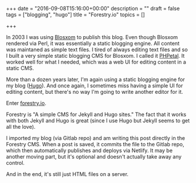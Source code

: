 +++
date = "2016-09-08T15:16:00+00:00"
description = ""
draft = false
tags = ["blogging", "hugo"]
title = "Forestry.io"
topics = []

+++

In 2003 I was using [Blosxom](http://blosxom.sourceforge.net) to publish this blog. Even though Blosxom rendered via Perl, it was essentially a static blogging engine. All content was maintaned as simple text files. I tired of always editing text files and so I built a very simple static blogging CMS for Blosxom. I called it [PHPetal](https://www.baty.net/phpetal/). It worked well for what I needed, which was a web UI for editing content in a static CMS.

More than a dozen years later, I'm again using a static blogging engine for my blog ([Hugo](http://gohugo.io)). And once again, I sometimes miss having a simple UI for editing content, but there's no way I'm going to write another editor for it.

Enter [forestry.io](https://forestry.io). 

Forestry is "A simple CMS for Jekyll and Hugo sites." The fact that it works with both Jekyll and Hugo is great (since I use Hugo but Jekyll seems to get all the love). 

I imported my blog (via  Gitlab repo) and am writing this post directly in the
Forestry CMS. When a post is saved, it commits the file to the Gitlab repo,
which then automatically publishes and deploys via Netlify. It may be another
moving part, but it's optional and doesn't actually take away any control.

And in the end, it's still just HTML files on a server.
